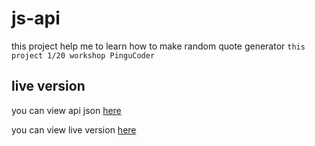 # js-api
this project help me to learn how to make random quote generator
`this project 1/20 workshop PinguCoder`

## live version

you can view api json [here](https://medromdhani.github.io/mohamed.github.io/data/quotes.json)

you can view live version [here](https://medromdhani.github.io/js-api/)
